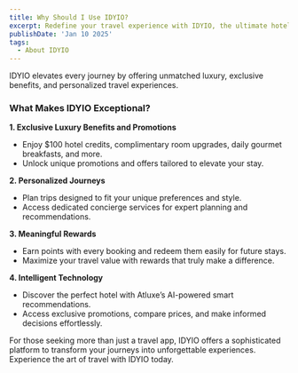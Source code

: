 ```yaml
---
title: Why Should I Use IDYIO?
excerpt: Redefine your travel experience with IDYIO, the ultimate hotel booking app offering luxury, rewards, and innovative travel solutions.
publishDate: 'Jan 10 2025'
tags:
  - About IDYIO
---
```


IDYIO elevates every journey by offering unmatched luxury, exclusive benefits, and personalized travel experiences.

### **What Makes IDYIO Exceptional?**

**1. Exclusive Luxury Benefits and Promotions**

- Enjoy $100 hotel credits, complimentary room upgrades, daily gourmet breakfasts, and more.
- Unlock unique promotions and offers tailored to elevate your stay.

**2. Personalized Journeys**

- Plan trips designed to fit your unique preferences and style.
- Access dedicated concierge services for expert planning and recommendations.

**3. Meaningful Rewards**

- Earn points with every booking and redeem them easily for future stays.
- Maximize your travel value with rewards that truly make a difference.

**4. Intelligent Technology**

- Discover the perfect hotel with Atluxe’s AI-powered smart recommendations.
- Access exclusive promotions, compare prices, and make informed decisions effortlessly.

For those seeking more than just a travel app, IDYIO offers a sophisticated platform to transform your journeys into unforgettable experiences. Experience the art of travel with IDYIO today.
